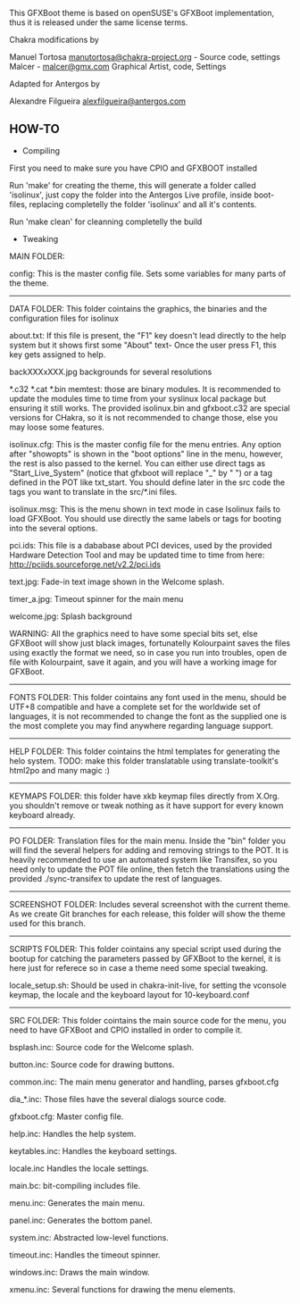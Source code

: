 This GFXBoot theme is based on openSUSE's GFXBoot implementation,
thus it is released under the same license terms.

Chakra modifications by 

Manuel Tortosa <manutortosa@chakra-project.org> - Source code, settings
Malcer - <malcer@gmx.com> Graphical Artist, code, Settings 

Adapted for Antergos by

Alexandre Filgueira <alexfilgueira@antergos.com>


HOW-TO
---------------------------------------------------------------

* Compiling

First you need to make sure you have CPIO and GFXBOOT installed

Run 'make' for creating the theme,
this will generate a folder called 'isolinux', just copy the folder into 
the Antergos Live profile, inside boot-files, replacing completelly 
the folder 'isolinux' and all it's contents.

Run 'make clean' for cleanning completelly the build


* Tweaking

MAIN FOLDER:

config: This is the master config file. Sets some variables for many parts of the theme.

-------------

DATA FOLDER: This folder cointains the graphics, the binaries and the configuration files for isolinux

about.txt: If this file is present, the "F1" key doesn't lead directly to the help system
but it shows first some "About" text- Once the user press F1, this key gets assigned to help.

backXXXxXXX.jpg backgrounds for several resolutions

*.c32 *.cat *.bin memtest: those are binary modules. It is recommended to update the modules
time to time from your syslinux local package but ensuring it still works. The provided
isolinux.bin and gfxboot.c32 are special versions for CHakra,  so it is not recommended to 
change those, else you may loose some features.

isolinux.cfg: This is the master config file for the menu entries. Any option after "showopts" is 
shown in the "boot options" line in the menu, however, the rest is also passed to the kernel. You
can either use direct tags as "Start_Live_System" (notice that gfxboot will replace "_" by " ") or
a tag defined in the POT like txt_start. You should define later in the src code the tags you want to
translate in the src/*.ini files.

isolinux.msg: This is the menu shown in text mode in case Isolinux fails to load GFXBoot. You should
use directly the same labels or tags for booting into the several options.

pci.ids: This file is a dababase about PCI devices, used by the provided Hardware Detection Tool and
may be updated time to time from here: http://pciids.sourceforge.net/v2.2/pci.ids

text.jpg: Fade-in text image shown in the Welcome splash.

timer_a.jpg: Timeout spinner for the main menu

welcome.jpg: Splash background

WARNING: All the graphics need to have some special bits set, else GFXBoot will show just black images,
fortunatelly Kolourpaint saves the files using exactly the format we need, so in case you run into
troubles, open de file with Kolourpaint, save it again, and you will have a working image for GFXBoot.

--------------

FONTS FOLDER: This folder cointains any font used in the menu, should be UTF+8 compatible and have
a complete set for the worldwide set of languages, it is not recommended to change the font as the
supplied one is the most complete you may find anywhere regarding language support.

--------------

HELP FOLDER: This folder cointains the html templates for generating the helo system.
TODO: make this folder translatable using translate-toolkit's html2po and many magic :)

--------------

KEYMAPS FOLDER: this folder have xkb keymap files directly from X.Org. you shouldn't remove or 
tweak nothing as it have support for every known keyboard already.

--------------

PO FOLDER: Translation files for the main menu. Inside the "bin" folder you will find the several
helpers for adding and removing strings to the POT. It is heavily recommended to use an automated 
system like Transifex, so you need only to update the POT file online, then fetch the translations
using the provided ./sync-transifex to update the rest of languages.

---------------

SCREENSHOT FOLDER: Includes several screenshot with the current theme. As we create Git branches
for each release, this folder will show the theme used for this branch.

-----------------


SCRIPTS FOLDER: This folder cointains any special script used during the bootup for catching the 
parameters passed by GFXBoot to the kernel, it is here just for referece so in case a theme need 
some special tweaking.

locale_setup.sh: Should be used in chakra-init-live, for setting the vconsole keymap, the 
locale and the keyboard layout for 10-keyboard.conf

----------------

SRC FOLDER: This folder cointains the main source code for the menu, you need to have GFXBoot
and CPIO installed in order to compile it.

bsplash.inc: Source code for the Welcome splash.

button.inc: Source code for drawing buttons.

common.inc: The main menu generator and handling, parses gfxboot.cfg

dia_*.inc: Those files have the several dialogs source code.

gfxboot.cfg: Master config file.

help.inc: Handles the help system.

keytables.inc: Handles the keyboard settings.

locale.inc Handles the locale settings.

main.bc: bit-compiling includes file.

menu.inc: Generates the main menu.

panel.inc: Generates the bottom panel.

system.inc: Abstracted low-level functions.

timeout.inc: Handles the timeout spinner.

windows.inc: Draws the main window.

xmenu.inc: Several functions for drawing the menu elements.


